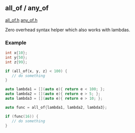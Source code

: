 ## all_of / any_of <span id="allanyof"></span>

[all_of.h](include/sec21/all_of.h)
[any_of.h](include/sec21/any_of.h)

Zero overhead syntax helper which also works with lambdas.

### Example
```c++
int x{10};
int y{50};
int z{99};

if (all_of{x, y, z} < 100) {
   // do something
}

auto lambda1 = [](auto e){ return e < 100; };
auto lambda2 = [](auto e){ return e > 5; };
auto lambda3 = [](auto e){ return e > 10; };

auto func = all_of{lambda1, lambda2, lambda3};

if (func(16)) {
   // do something
}
```